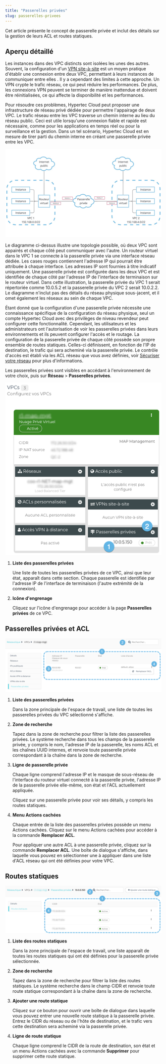 ```yaml
---
title: "Passerelles privées"
slug: passerelles-privees
---
```



Cet article présente le concept de passerelle privée et inclut des détails sur la gestion de leurs ACL et routes statiques.

## Aperçu détaillé

Les instances dans des VPC distincts sont isolées les unes des autres. Souvent, la configuration d'un [VPN site-à-site](create-site-to-site-vpn-on-vpc.md) est un moyen pratique d'établir une connexion entre deux VPC, permettant à leurs instances de communiquer entre elles . Il y a cependant des limites à cette approche. Un VPN crypte le trafic réseau, ce qui peut réduire les performances. De plus, les connexions VPN peuvent se terminer de manière inattendue et doivent être réinitialisées, ce qui affecte la disponibilité et les performances.

Pour résoudre ces problèmes, Hypertec Cloud peut proposer une infrastructure de réseau privé dédiée pour permettre l'appairage de deux VPC. Le trafic réseau entre les VPC traverse un chemin interne au lieu du réseau public. Ceci est utile lorsqu'une connexion fiable et rapide est nécessaire, comme pour les applications en temps réel ou pour la surveillance et la gestion. Dans un tel scénario, Hypertec Cloud est en mesure de tirer parti du chemin interne en créant une passerelle privée entre les VPC.

![Illustration simplifiée de deux VPC appairés par une passerelle privée sur une connexion réseau interne](/assets/private-gateways-diagram-fr.jpg)

Le diagramme ci-dessus illustre une topologie possible, où deux VPC sont appairés et chaque côté peut communiquer avec l'autre. Un routeur virtuel dans le VPC 1 se connecte à la passerelle privée via une interface réseau dédiée. Les cases rouges contiennent l'adresse IP qui pourrait être attribuée à chaque interface. Les adresses IP sont fournies à titre indicatif uniquement. Une passerelle privée est configurée dans les deux VPC et est identifiée de chaque côté par l'adresse IP de l'interface de terminaison sur le routeur virtuel. Dans cette illustration, la passerelle privée du VPC 1 serait répertoriée comme 10.0.5.2 et la passerelle privée du VPC 2 serait 10.0.2.2. Le diagramme n'inclut pas des détails du réseau physique sous-jacent, et il omet également les réseaux au sein de chaque VPC.

Étant donné que la configuration d'une passerelle privée nécessite une connaissance spécifique de la configuration du réseau physique, seul un compte Hypertec Cloud avec des privilèges de niveau revendeur peut configurer cette fonctionnalité. Cependant, les utilisateurs et les administrateurs ont l'autorisation de voir les passerelles privées dans leurs environnements et ils peuvent configurer l'accès et le routage. La configuration de la passerelle privée de chaque côté possède son propre ensemble de routes statiques. Celles-ci définissent, en fonction de l'IP de destination, le trafic qui sera acheminé via la passerelle privée. Le contrôle d'accès est établi via les ACL réseau que vous avez définies, voir [Sécuriser votre réseau](securing-your-network.md) pour plus d'informations.

Les passerelles privées sont visibles en accédant à l'environnement de votre choix, puis sur **Réseau** \> **Passerelles privées**.

![Une capture d'écran de la page de présentation du VPC, avec des points numérotés indiquant les fonctionnalités de la passerelle privée](/assets/private-gateways-vpc-fr.png)

1. **Liste des passerelles privées**

     Une liste de toutes les passerelles privées de ce VPC, ainsi que leur état, apparaît dans cette section. Chaque passerelle est identifiée par l'adresse IP de l'interface de terminaison \(l'autre extrémité de la connexion\).

2. **Icône d'engrenage**

     Cliquez sur l'icône d'engrenage pour accéder à la page **Passerelles privées** de ce VPC.


## Passerelles privées et ACL

![Capture d'écran de la page des détails des passerelles privées, avec des points numérotés sur les principales fonctionnalités](/assets/private-gateways-list-fr.png)

1. **Liste des passerelles privées**

     Dans la zone principale de l'espace de travail, une liste de toutes les passerelles privées du VPC sélectionné s'affiche.

2. **Zone de recherche**

     Tapez dans la zone de recherche pour filtrer la liste des passerelles privées. Le système recherche dans tous les champs de la passerelle privée, y compris le nom, l'adresse IP de la passerelle, les noms ACL et les chaînes UUID internes, et renvoie toute passerelle privée correspondant à la chaîne dans la zone de recherche.

3. **Ligne de passerelle privée**

     Chaque ligne comprend l'adresse IP et le masque de sous-réseau de l'interface du routeur virtuel connecté à la passerelle privée, l'adresse IP de la passerelle privée elle-même, son état et l'ACL actuellement appliquée.

     Cliquez sur une passerelle privée pour voir ses détails, y compris les routes statiques.

4. **Menu Actions cachées**

     Chaque entrée de la liste des passerelles privées possède un menu Actions cachées. Cliquez sur le menu Actions cachées pour accéder à la commande **Remplacer ACL**.

     Pour appliquer une autre ACL à une passerelle privée, cliquez sur la commande **Remplacer ACL**. Une boîte de dialogue s'affiche, dans laquelle vous pouvez en sélectionner une à appliquer dans une liste d'ACL réseau qui ont été définies pour votre VPC.


## Routes statiques

![Une capture d'écran de la page routes statiques, avec des points numérotés sur les principales fonctionnalités](/assets/private-gateways-static-routes-fr.png)

1. **Liste des routes statiques**

     Dans la zone principale de l'espace de travail, une liste apparaît de toutes les routes statiques qui ont été définies pour la passerelle privée sélectionnée.

2. **Zone de recherche**

     Tapez dans la zone de recherche pour filtrer la liste des routes statiques. Le système recherche dans le champ CIDR et renvoie toute route statique correspondant à la chaîne dans la zone de recherche.

3. **Ajouter une route statique**

     Cliquez sur ce bouton pour ouvrir une boîte de dialogue dans laquelle vous pouvez entrer une nouvelle route statique à la passerelle privée. Entrez le CIDR du réseau ou de l'hôte de destination, et le trafic vers cette destination sera acheminé via la passerelle privée.

4. **Ligne de route statique**

     Chaque ligne comprend le CIDR de la route de destination, son état et un menu Actions cachées avec la commande **Supprimer** pour supprimer cette route statique.


